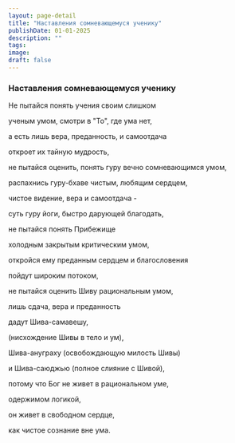 ```yaml
---
layout: page-detail
title: "Наставления сомневающемуся ученику"
publishDate: 01-01-2025
description: ""
tags:
image:
draft: false
---
```


### Наставления сомневающемуся ученику

Не пытайся понять учения своим слишком

ученым умом, смотри в "То", где ума нет,

а есть лишь вера, преданность, и самоотдача 

откроет их тайную мудрость,

не пытайся оценить, понять гуру вечно сомневающимся умом, 

распахнись гуру-бхаве чистым, любящим сердцем,

чистое видение, вера и самоотдача -

суть гуру йоги, быстро дарующей благодать,

не пытайся понять Прибежище

холодным закрытым критическим умом, 

откройся ему преданным сердцем и благословения

пойдут широким потоком,

не пытайся оценить Шиву рациональным умом, 

лишь сдача, вера и преданность

дадут Шива-самавешу,

(нисхождение Шивы в тело и ум), 

Шива-ануграху (освобождающую милость Шивы) 

и Шива-саюджью (полное слияние с Шивой),

потому что Бог не живет в рациональном уме,

одержимом логикой,

он живет в свободном сердце,

как чистое сознание вне ума.
  
  
